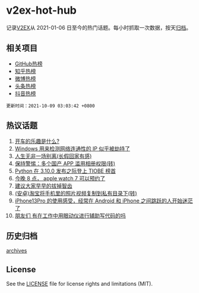# v2ex-hot-hub

 记录[V2EX](https://www.v2ex.com/)从 2021-01-06 日至今的热门话题。每小时抓取一次数据，按天[归档](archives)。
 
 ## 相关项目

- [GitHub热榜](https://github.com/snaildev/github-hot-hub)
- [知乎热榜](https://github.com/snaildev/zhihu-hot-hub)
- [微博热榜](https://github.com/snaildev/weibo-hot-hub)
- [头条热榜](https://github.com/snaildev/toutiao-hot-hub)
- [抖音热榜](https://github.com/snaildev/douyin-hot-hub)


 `更新时间：2021-10-09 03:03:42 +0800`

## 热议话题

1. [开车的乐趣是什么?](https://www.v2ex.com/t/806327)
1. [Windows 用来检测网络连通性的 IP 似乎被劫持了](https://www.v2ex.com/t/806309)
1. [人生无非一场别离(长假回家有感)](https://www.v2ex.com/t/806404)
1. [保持警惕：多个国产 APP 滥用相册权限(转)](https://www.v2ex.com/t/806442)
1. [Python 在 3.10.0 发布之际登上 TIOBE 榜首](https://www.v2ex.com/t/806314)
1. [今晚 8 点， apple watch 7 可以预约了](https://www.v2ex.com/t/806372)
1. [建议大家早早的拔掉智齿](https://www.v2ex.com/t/806452)
1. [(安卓)淘宝将手机里的照片视频复制到私有目录下(转)](https://www.v2ex.com/t/806351)
1. [iPhone13Pro 的使用感受，经常在 Android 和 iPhone 之间跳跃的人开始迷茫了](https://www.v2ex.com/t/806378)
1. [朋友们 有在工作中用眼动仪进行辅助写代码的吗](https://www.v2ex.com/t/806326)

## 历史归档

[archives](archives)

## License

See the [LICENSE](LICENSE) file for license rights and limitations (MIT).
